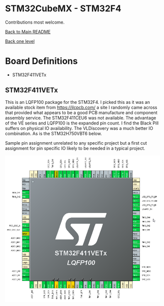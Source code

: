 # STM32CubeMX - STM32F4

Contributions most welcome.

[Back to Main README](../../README.md)

[Back one level](../README.md)

# Board Definitions
* STM32F411VETx

## STM32F411VETx
This is an LQFP100 package for the STM32F4. I picked this as it was an available stock item from https://jlcpcb.com/ a site I randomly came across that provided what appears to be a good PCB manufacture and component assembly service. The STM32F411CEU6 was not available. The advantage of the VE series and LQFP100 is the expanded pin count. I find the Black Pill suffers on physical IO availability. The VLDiscovery was a much better IO combination. As is the STM32H750VBT6 below.

Sample pin assignment unrelated to any specific project but a first cut assignment for pin specific IO likely to be needed in a typical project.

![Sample Pinout](./STM32F411VET_Pinout.png)
